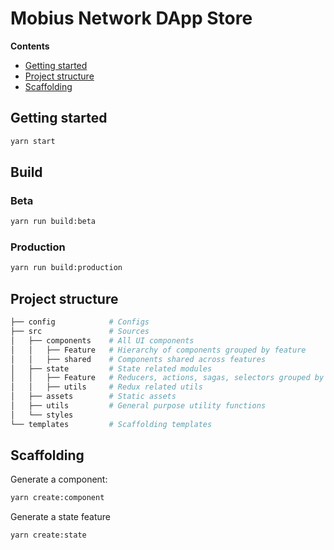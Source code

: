 # Mobius Network DApp Store

<!-- START doctoc generated TOC please keep comment here to allow auto update -->
<!-- DON'T EDIT THIS SECTION, INSTEAD RE-RUN doctoc TO UPDATE -->
**Contents**

  - [Getting started](#getting-started)
  - [Project structure](#project-structure)
  - [Scaffolding](#scaffolding)

<!-- END doctoc generated TOC please keep comment here to allow auto update -->

## Getting started

```sh
yarn start
```

## Build

### Beta

```sh
yarn run build:beta
```

### Production

```sh
yarn run build:production
```

## Project structure

```sh
├── config            # Configs
├── src               # Sources
│   ├── components    # All UI components
│   │   ├── Feature   # Hierarchy of components grouped by feature
│   │   ├── shared    # Components shared across features
│   ├── state         # State related modules
│   │   ├── Feature   # Reducers, actions, sagas, selectors grouped by feature
│   │   ├── utils     # Redux related utils
│   ├── assets        # Static assets
│   ├── utils         # General purpose utility functions
│   └── styles
└── templates         # Scaffolding templates
```

## Scaffolding

Generate a component:

```sh
yarn create:component
```

Generate a state feature

```sh
yarn create:state
```
